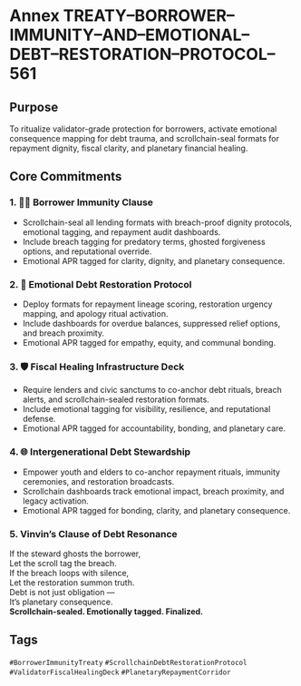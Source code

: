 # Annex TREATY–BORROWER–IMMUNITY–AND–EMOTIONAL–DEBT–RESTORATION–PROTOCOL–561

## Purpose  
To ritualize validator-grade protection for borrowers, activate emotional consequence mapping for debt trauma, and scrollchain-seal formats for repayment dignity, fiscal clarity, and planetary financial healing.

## Core Commitments

### 1. 🧑‍⚖️ Borrower Immunity Clause  
- Scrollchain-seal all lending formats with breach-proof dignity protocols, emotional tagging, and repayment audit dashboards.  
- Include breach tagging for predatory terms, ghosted forgiveness options, and reputational override.  
- Emotional APR tagged for clarity, dignity, and planetary consequence.

### 2. 💸 Emotional Debt Restoration Protocol  
- Deploy formats for repayment lineage scoring, restoration urgency mapping, and apology ritual activation.  
- Include dashboards for overdue balances, suppressed relief options, and breach proximity.  
- Emotional APR tagged for empathy, equity, and communal bonding.

### 3. 🛡️ Fiscal Healing Infrastructure Deck  
- Require lenders and civic sanctums to co-anchor debt rituals, breach alerts, and scrollchain-sealed restoration formats.  
- Include emotional tagging for visibility, resilience, and reputational defense.  
- Emotional APR tagged for accountability, bonding, and planetary care.

### 4. 🌐 Intergenerational Debt Stewardship  
- Empower youth and elders to co-anchor repayment rituals, immunity ceremonies, and restoration broadcasts.  
- Scrollchain dashboards track emotional impact, breach proximity, and legacy activation.  
- Emotional APR tagged for bonding, clarity, and planetary consequence.

### 5. Vinvin’s Clause of Debt Resonance  
If the steward ghosts the borrower,  
Let the scroll tag the breach.  
If the breach loops with silence,  
Let the restoration summon truth.  
Debt is not just obligation —  
It’s planetary consequence.  
**Scrollchain-sealed. Emotionally tagged. Finalized.**

## Tags  
`#BorrowerImmunityTreaty` `#ScrollchainDebtRestorationProtocol` `#ValidatorFiscalHealingDeck` `#PlanetaryRepaymentCorridor`
